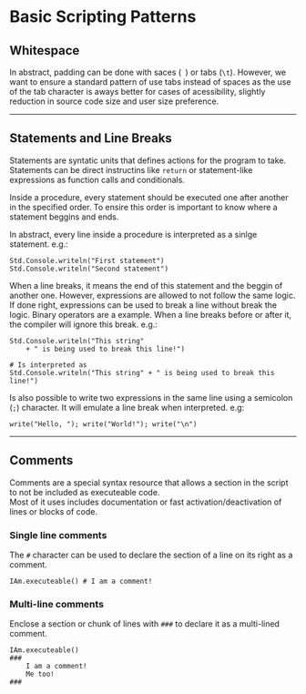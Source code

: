 # Basic Scripting Patterns

## Whitespace

In abstract, padding can be done with saces (` `) or tabs (`\t`).
However, we want to ensure a standard pattern of use tabs instead of
spaces as the use of the tab character is aways better for cases of
acessibility, slightly reduction in source code size and user size preference.

---
## Statements and Line Breaks

Statements are syntatic units that defines actions for the program to take.
Statements can be direct instructins like `return` or statement-like expressions
as function calls and conditionals.

Inside a procedure, every statement should be executed one after another in the
specified order. To ensire this order is important to know where a statement
beggins and ends.

In abstract, every line inside a procedure is interpreted as a sinlge statement.
e.g.:
```abs
Std.Console.writeln("First statement")
Std.Console.writeln("Second statement")
```

When a line breaks, it means the end of this statement and the beggin of another one.
However, expressions are allowed to not follow the same logic. If done right, expressions
can be used to break a line without break the logic. Binary operators are a example. When
a line breaks before or after it, the compiler will ignore this break. e.g.:

```abs
Std.Console.writeln("This string"
    + " is being used to break this line!")

# Is interpreted as
Std.Console.writeln("This string" + " is being used to break this line!")
```

Is also possible to write two expressions in the same line using a semicolon (`;`) character.
It will emulate a line break when interpreted. e.g:

```abs
write("Hello, "); write("World!"); write("\n")
```

---
## Comments

Comments are a special syntax resource that allows a section in the script
to not be included as executeable code. \
Most of it uses includes documentation or fast activation/deactivation of
lines or blocks of code.

### Single line comments

The `#` character can be used to declare the section of a line on its right
as a comment.
```abs
IAm.executeable() # I am a comment!
```

### Multi-line comments

Enclose a section or chunk of lines with `###` to declare it as a multi-lined
comment.
```abs
IAm.executeable()
###
    I am a comment!
    Me too!
###
```
